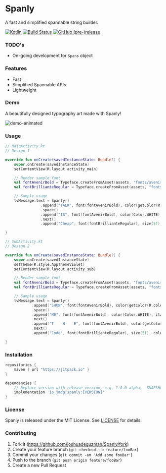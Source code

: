 # Spanly
A fast and simplified spannable string builder.

[![Kotlin](https://img.shields.io/badge/Kotlin-1.3.21-green.svg)](http://kotlinlang.org)
[![Build Status](https://travis-ci.com/joshuadeguzman/Spanly.svg?branch=master)](https://travis-ci.com/joshuadeguzman/Spanly)
[![GitHub (pre-)release](https://img.shields.io/github/release/joshuadeguzman/spanly/all.svg?style=flat-square)
](./../../releases)

### TODO's

- On-going development for `Spans` object

### Features

- Fast
- Simplified Spannable APIs
- Lightweight

### Demo

A beautifully designed typography art made with Spanly!

![demo-animated](https://github.com/joshuadeguzman/Spanly/blob/master/screenshots/demo_animated.gif)

### Usage

```kotlin
// MainActivity.kt
// Design 1

override fun onCreate(savedInstanceState: Bundle?) {
    super.onCreate(savedInstanceState)
    setContentView(R.layout.activity_main)

    // Render sample font
    val fontAvenirBold = Typeface.createFromAsset(assets, "fonts/avenir_bold.ttc")
    val fontBrillianteRegular = Typeface.createFromAsset(assets, "fonts/brilliante_regular.ttf")

    // Sample usage
    tvMessage.text = Spanly()
                .append("TALK", font(fontAvenirBold), color(getColor(R.color.colorOrange)), size(1.5f), italic())
                .space()
                .append("IS", font(fontAvenirBold), color(Color.WHITE), underline(), size(1.5f))
                .next()
                .append("Cheap", font(fontBrillianteRegular), size(5f), color(getColor(R.color.colorBlueLight)))

}

```

```kotlin
// SubActivity.kt
// Design 2

override fun onCreate(savedInstanceState: Bundle?) {
    super.onCreate(savedInstanceState)
    setTheme(R.style.AppThemeViolet)
    setContentView(R.layout.activity_sub)

    // Render sample font
    val fontAvenirBold = Typeface.createFromAsset(assets, "fonts/avenir_bold.ttc")
    val fontBrillianteRegular = Typeface.createFromAsset(assets, "fonts/brilliante_regular.ttf")

    // Sample usage
    tvMessage.text = Spanly()
            .append("SHOW", font(fontAvenirBold), color(getColor(R.color.colorOrange)), size(1.5f), strike())
            .space()
            .append("ME", font(fontAvenirBold), color(Color.WHITE), italic(), size(1.5f))
            .next()
            .append("T    H    E", font(fontAvenirBold), color(getColor(R.color.colorVioletLight)), size(1.5f))
            .next()
            .append("Code", font(fontBrillianteRegular), size(5f), color(getColor(R.color.colorVioletLight)))

}
```

### Installation

```gradle
repositories {
    maven { url "https://jitpack.io" }
}

dependencies {
    // Replace version with release version, e.g. 1.0.0-alpha, -SNAPSHOT
    implementation 'io.jmdg:spanly:[VERSION]'
}
```

### License

Spanly is released under the MIT License. See [LICENSE](https://github.com/joshuadeguzman/Spanly/blob/master/LICENSE) for details.

### Contributing

1. Fork it (<https://github.com/joshuadeguzman/Spanly/fork>)
2. Create your feature branch (`git checkout -b feature/fooBar`)
3. Commit your changes (`git commit -am 'Add some fooBar'`)
4. Push to the branch (`git push origin feature/fooBar`)
5. Create a new Pull Request
